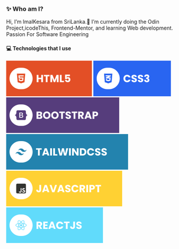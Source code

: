 <!--- 👋 Hi, I’m ImalKesara
- 👀 I’m interested in Coding...
- 🌱 I’m currently doing the Odin Project, learning Web development.
- 💞️ I’m looking to collaborate on ...
- 📫 How to reach me ...-->
### ✨ Who am I?
Hi, I’m ImalKesara from SriLanka.🌱 I’m currently doing the Odin Project,icodeThis, Frontend-Mentor, and learning Web development.  Passion For Software Engineering

#### 💻 Technologies that I use
![HTML5](./assets/html.svg) ![CSS3](./assets/css.svg) ![Bootstrap](./assets/bootstrap.svg) ![TailwindCSS](./assets/tailwind.svg) ![JavaScript](./assets/javascript.svg) ![React](./assets/react.svg)

<!---
ImalKesara/ImalKesara is a ✨ special ✨ repository because its `README.md` (this file) appears on your GitHub profile.
You can click the Preview link to take a look at your changes.
--->
